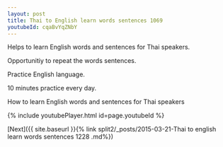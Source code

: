 ```yaml
---
layout: post
title: Thai to English learn words sentences 1069 
youtubeId: cqaBvYqZNbY
---
```

 
 
Helps to learn English words and sentences for Thai speakers.

Opportunitiy to repeat the words sentences. 

Practice English language. 
 
10 minutes practice every day. 
 
How to learn English words and sentences for Thai speakers 
 
{% include youtubePlayer.html id=page.youtubeId %}
 
 
[Next]({{ site.baseurl }}{% link  split2/_posts/2015-03-21-Thai to english learn words sentences 1228 .md%})
 
